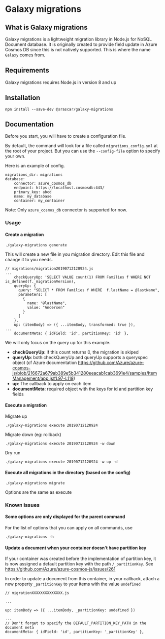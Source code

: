 # Galaxy migrations

## What is Galaxy migrations

Galaxy migrations is a lightweight migration library in Node.js for NoSQL Document database.
It is originally created to provide field update in Azure Cosmos DB since this is not natively supported.
This is where the name `Galaxy` comes from.

## Requirements

Galaxy migrations requires Node.js in version 8 and up

## Installation

```
npm install --save-dev @srascar/galaxy-migrations
```

## Documentation

Before you start, you will have to create a configuration file.

By default, the command will look for a file called `migrations_config.yml` at the root of your project.
But you can use the `--config-file` option to specify your own.

Here is an example of config.

```
migrations_dir: migrations
database:
    connector: azure_cosmos_db
    endpoint: https://localhost.cosmosdb:443/
    primary_key: abcd
    name: my_database
    container: my_container

```

Note: Only `azure_cosmos_db` connector is supported for now.

### Usage

#### Create a migration

```
./galaxy-migrations generate
```

This will create a new file in you migration directory.
Edit this file and change it to you needs.

```
// migrations/migration20190712120924.js
...
    checkQueryUp: 'SELECT VALUE count(1) FROM Families f WHERE NOT is_defined(f._migrationVersion),
    queryUp: {
      query: "SELECT * FROM Families f WHERE  f.lastName = @lastName",
      parameters: [
        {
          name: "@lastName",
          value: "Andersen"
        }
      ]
    },
    up: (itemBody) => ({ ...itemBody, transformed: true }),
...
    documentMeta: { idField: 'id', partitionKey: 'id' },

```

We will only focus on the query up for this example.

-   **checkQueryUp**: if this count returns 0, the migration is skiped
-   **queryUp**: both checkQueryUp and queryUp supports a queryspec object (cf Azure documentation https://github.com/Azure/azure-cosmos-js/blob/216672a679ab389e5b341280eeacab1cab3691e4/samples/ItemManagement/app.js#L97-L118)
-   **up**: The callback to apply on each item
-   **documentMeta**: required object with the keys for id and partition key fields

#### Execute a migration

Migrate up

```
./galaxy-migrations execute 20190712120924
```

Migrate down (eg: rollback)

```
./galaxy-migrations execute 20190712120924 -w down
```

Dry run

```
./galaxy-migrations execute 20190712120924 -w up -d
```

#### Execute all migrations in the directory (based on the config)

```
./galaxy-migrations migrate
```

Options are the same as execute

### Known issues

#### Some options are only displayed for the parent command

For the list of options that you can apply on all commands, use

```
./galaxy-migrations -h
```

#### Update a document when your container doesn't have partition key

If your container was created before the implementation of partition key, it is now
assigned a default partition key with the path `/_partitionKey`.
See https://github.com/Azure/azure-cosmos-js/issues/261

In order to update a document from this container, in your callback, attach a new property `_partitionKey` to your items with the value `undefined`

```
// migrationXXXXXXXXXXXXXX.js

...

up: itemBody => ({ ...itemBody, _partitionKey: undefined })

...
// Don't forget to specify the DEFAULT_PARTITION_KEY_PATH in the document meta
documentMeta: { idField: 'id', partitionKey: '_partitionKey' },
```
